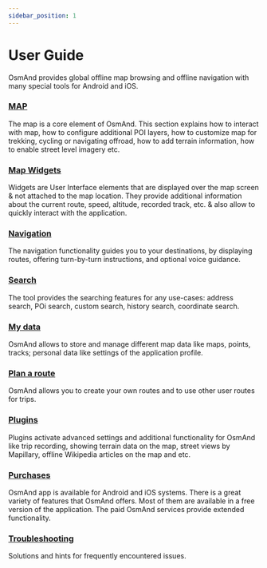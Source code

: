 ```yaml
---
sidebar_position: 1
---
```


# User Guide

OsmAnd provides global offline map browsing and offline navigation with many special tools for Android and iOS.

### [MAP](./map/index.md)

The map is a core element of OsmAnd. This section explains how to interact with map, how to configure additional POI layers, how to customize map for trekking, cycling or navigating offroad, how to add terrain information, how to enable street level imagery etc.

### [Map Widgets](./widgets/index.md)

Widgets are User Interface elements that are displayed over the map screen & not attached to the map location. They provide additional information about the current route, speed, altitude, recorded track, etc. & also allow to quickly interact with the application.

### [Navigation](./navigation/index.md)

The navigation functionality guides you to your destinations, by displaying routes, offering turn-by-turn instructions, and optional voice guidance.

### [Search](./search/index.md)

The tool provides the searching features for any use-cases: address search, POi search, custom search, history search, coordinate search.

### [My data](./personal/index.md)

OsmAnd allows to store and manage different map data like maps, points, tracks; personal data like settings of the application profile.

### [Plan a route](./plan-route/index.md)

OsmAnd allows you to create your own routes and to use other user routes for trips.

### [Plugins](./plugins/index.md)

Plugins activate advanced settings and additional functionality for OsmAnd like trip recording, showing terrain data on the map, street views by Mapillary, offline Wikipedia articles on the map and etc.

### [Purchases](./purchases/index.md)

OsmAnd app is available for Android and iOS systems. There is a great variety of features that OsmAnd offers. Most of them are available in a free version of the application. The paid OsmAnd services provide extended functionality.

### [Troubleshooting](./troubleshooting/index.md)

Solutions and hints for frequently encountered issues.
